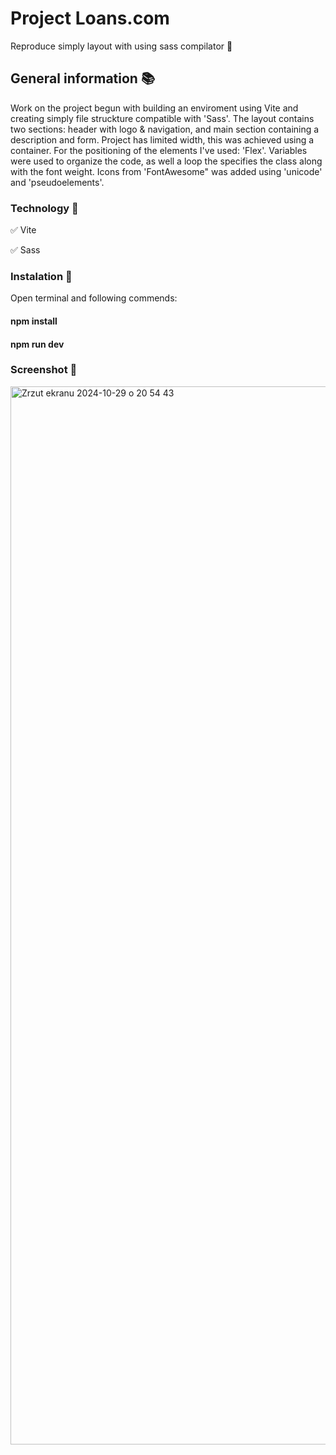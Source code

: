 # Project Loans.com

Reproduce simply layout with using sass compilator 🎯

## General information 📚

Work on the project begun with building an enviroment using Vite and creating simply file struckture compatible with 'Sass'.
The layout contains two sections: header with logo & navigation, and main section containing a description and form. 
Project has limited width, this was achieved using a container. For the positioning of the elements I've used: 'Flex'.
Variables were used to organize the code, as well a loop the specifies the class along with the font weight.
Icons from 'FontAwesome" was added using 'unicode' and 'pseudoelements'.




### Technology  🧪

✅ Vite

✅ Sass


### Instalation  🧲
Open terminal and following commends:

#### npm install

#### npm run dev


### Screenshot 📸



<img width="1693" alt="Zrzut ekranu 2024-10-29 o 20 54 43" src="https://github.com/user-attachments/assets/3998d8c2-1dd2-47e9-ae67-24875e2d53ff">


